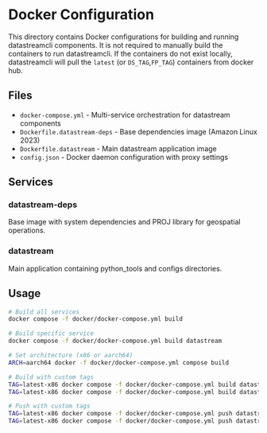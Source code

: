 # Docker Configuration

This directory contains Docker configurations for building and running datastreamcli components. It is not required to manually build the containers to run datastreamcli. If the containers do not exist locally, datastreamcli will pull the `latest` (or `DS_TAG`,`FP_TAG`) containers from docker hub. 

## Files

- `docker-compose.yml` - Multi-service orchestration for datastream components
- `Dockerfile.datastream-deps` - Base dependencies image (Amazon Linux 2023)
- `Dockerfile.datastream` - Main datastream application image
- `config.json` - Docker daemon configuration with proxy settings

## Services

### datastream-deps
Base image with system dependencies and PROJ library for geospatial operations.

### datastream
Main application containing python_tools and configs directories.

## Usage

```bash
# Build all services
docker compose -f docker/docker-compose.yml build

# Build specific service
docker compose -f docker/docker-compose.yml build datastream

# Set architecture (x86 or aarch64)
ARCH=aarch64 docker -f docker/docker-compose.yml compose build

# Build with custom tags
TAG=latest-x86 docker compose -f docker/docker-compose.yml build datastream-deps
TAG=latest-x86 docker compose -f docker/docker-compose.yml build datastream

# Push with custom tags
TAG=latest-x86 docker compose -f docker/docker-compose.yml push datastream-deps
TAG=latest-x86 docker compose -f docker/docker-compose.yml push datastream
```

